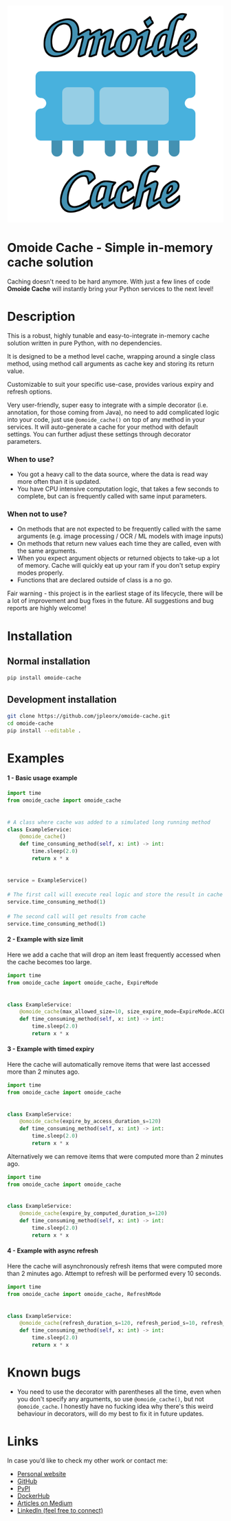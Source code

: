 <p align="center">
  <a href="https://github.com/JPLeoRX/omoide-cache"><img src="https://raw.githubusercontent.com/JPLeoRX/omoide-cache/master/logo.png" alt="Omoide Cache"></a>
</p>

# Omoide Cache - Simple in-memory cache solution
Caching doesn't need to be hard anymore. With just a few lines of code **Omoide Cache** will instantly bring your Python services to the next level!

# Description
This is a robust, highly tunable and easy-to-integrate in-memory cache solution written in pure Python, with no dependencies.

It is designed to be a method level cache, wrapping around a single class method, using method call arguments as cache key and storing its return value. 

Customizable to suit your specific use-case, provides various expiry and refresh options.

Very user-friendly, super easy to integrate with a simple decorator (i.e. annotation, for those coming from Java), no need to add complicated logic into your code, just use `@omoide_cache()` on top of any method in your services. It will auto-generate a cache for your method with default settings. You can further adjust these settings through decorator parameters.

### When to use?
- You got a heavy call to the data source, where the data is read way more often than it is updated.
- You have CPU intensive computation logic, that takes a few seconds to complete, but can is frequently called with same input parameters.

### When not to use?
- On methods that are not expected to be frequently called with the same arguments (e.g. image processing / OCR / ML models with image inputs)
- On methods that return new values each time they are called, even with the same arguments.
- When you expect argument objects or returned objects to take-up a lot of memory. Cache will quickly eat up your ram if you don't setup expiry modes properly.
- Functions that are declared outside of class is a no go.  

Fair warning - this project is in the earliest stage of its lifecycle, there will be a lot of improvement and bug fixes in the future. All suggestions and bug reports are highly welcome!

# Installation
 
## Normal installation
```bash
pip install omoide-cache
```

## Development installation
```bash
git clone https://github.com/jpleorx/omoide-cache.git
cd omoide-cache
pip install --editable .
```

# Examples
#### 1 - Basic usage example
```python
import time
from omoide_cache import omoide_cache


# A class where cache was added to a simulated long running method
class ExampleService:
    @omoide_cache()
    def time_consuming_method(self, x: int) -> int:
        time.sleep(2.0)
        return x * x


service = ExampleService()

# The first call will execute real logic and store the result in cache
service.time_consuming_method(1)

# The second call will get results from cache
service.time_consuming_method(1)
```

#### 2 - Example with size limit
Here we add a cache that will drop an item least frequently accessed when the cache becomes too large.
```python
import time
from omoide_cache import omoide_cache, ExpireMode


class ExampleService:
    @omoide_cache(max_allowed_size=10, size_expire_mode=ExpireMode.ACCESS_COUNT_BASED)
    def time_consuming_method(self, x: int) -> int:
        time.sleep(2.0)
        return x * x
```

#### 3 - Example with timed expiry
Here the cache will automatically remove items that were last accessed more than 2 minutes ago.
```python
import time
from omoide_cache import omoide_cache


class ExampleService:
    @omoide_cache(expire_by_access_duration_s=120)
    def time_consuming_method(self, x: int) -> int:
        time.sleep(2.0)
        return x * x
```
Alternatively we can remove items that were computed more than 2 minutes ago.
```python
import time
from omoide_cache import omoide_cache


class ExampleService:
    @omoide_cache(expire_by_computed_duration_s=120)
    def time_consuming_method(self, x: int) -> int:
        time.sleep(2.0)
        return x * x
```

#### 4 - Example with async refresh
Here the cache will asynchronously refresh items that were computed more than 2 minutes ago. Attempt to refresh will be performed every 10 seconds.
```python
import time
from omoide_cache import omoide_cache, RefreshMode


class ExampleService:
    @omoide_cache(refresh_duration_s=120, refresh_period_s=10, refresh_mode=RefreshMode.INDEPENDENT)
    def time_consuming_method(self, x: int) -> int:
        time.sleep(2.0)
        return x * x
```

# Known bugs
* You need to use the decorator with parentheses all the time, even when you don't specify any arguments, so use `@omoide_cache()`, but not `@omoide_cache`. I honestly have no fucking idea why there's this weird behaviour in decorators, will do my best to fix it in future updates.

# Links
In case you’d like to check my other work or contact me:
* [Personal website](https://tekleo.net/)
* [GitHub](https://github.com/jpleorx)
* [PyPI](https://pypi.org/user/JPLeoRX/)
* [DockerHub](https://hub.docker.com/u/jpleorx)
* [Articles on Medium](https://medium.com/@leo.ertuna)
* [LinkedIn (feel free to connect)](https://www.linkedin.com/in/leo-ertuna-14b539187/)